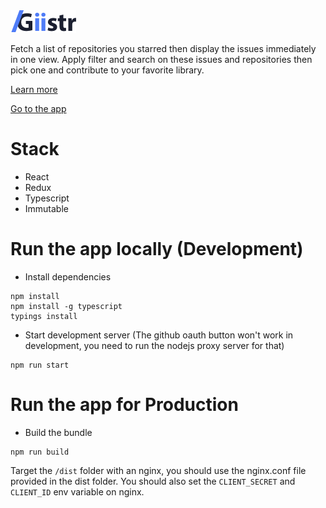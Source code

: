 <img title="giistr" src="assets/logo@3x.png"/>

<br/>

Fetch a list of repositories you starred then display the issues immediately in one view.
Apply filter and search on these issues and repositories then pick one and contribute to your favorite library.

[Learn more](https://medium.com/@alex_picprod/ce06811f3356)

[Go to the app](https://www.giistr.io/)

# Stack

- React
- Redux
- Typescript
- Immutable

# Run the app locally (Development)

- Install dependencies 
```
npm install
npm install -g typescript
typings install
```

- Start development server (The github oauth button won't work in development, you need to run the nodejs proxy server for that)
```
npm run start
```

# Run the app for Production

- Build the bundle
```
npm run build
```

Target the `/dist` folder with an nginx, you should use the nginx.conf file provided in the dist folder.
You should also set the `CLIENT_SECRET` and `CLIENT_ID` env variable on nginx.
